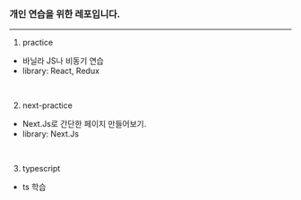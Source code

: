 ### 개인 연습을 위한 레포입니다.

---

1. practice

- 바닐라 JS나 비동기 연습
- library: React, Redux

<br/>

2. next-practice

- Next.Js로 간단한 페이지 만들어보기.
- library: Next.Js

<br/>

3. typescript 

 - ts 학습